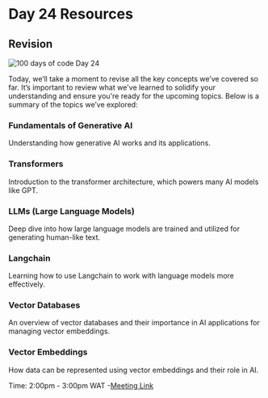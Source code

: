 # Day 24 Resources

## Revision

![100 days of code Day 24](../../Images/Day24.jpg)

Today, we’ll take a moment to revise all the key concepts we’ve covered so far. It’s important to review what we've learned to solidify your understanding and ensure you're ready for the upcoming topics. Below is a summary of the topics we’ve explored:

### Fundamentals of Generative AI

Understanding how generative AI works and its applications.

### Transformers

Introduction to the transformer architecture, which powers many AI models like GPT.

### LLMs (Large Language Models)

Deep dive into how large language models are trained and utilized for generating human-like text.

### Langchain

Learning how to use Langchain to work with language models more effectively.

### Vector Databases

An overview of vector databases and their importance in AI applications for managing vector embeddings.

### Vector Embeddings

How data can be represented using vector embeddings and their role in AI.


Time: 2:00pm - 3:00pm WAT
-[Meeting Link](https://meet.google.com/ynf-ufwc-fpy)